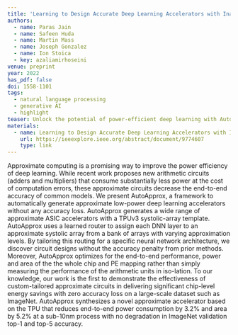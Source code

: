 ```yaml
---
title: 'Learning to Design Accurate Deep Learning Accelerators with Inaccurate Multipliers'
authors:
  - name: Paras Jain
  - name: Safeen Huda
  - name: Martin Mass
  - name: Joseph Gonzalez
  - name: Ion Stoica
  - key: azaliamirhoseini
venue: preprint
year: 2022
has_pdf: false
doi: 1558-1101
tags:
  - natural language processing
  - generative AI
  - highlight
teaser: Unlock the potential of power-efficient deep learning with AutoApprox, a groundbreaking framework that creates low-power accelerators without sacrificing accuracy. By leveraging a TPUv3-like systolic array and a learned router, AutoApprox tailors approximate circuits specifically for each neural network, achieving up to 3.2% power reduction and 5.2% area savings with zero loss in accuracy on large-scale datasets like ImageNet. Experience the future of energy-efficient deep learning with unparalleled accuracy and efficiency.
materials:
  - name: Learning to Design Accurate Deep Learning Accelerators with Inaccurate Multipliers
    url: https://ieeexplore.ieee.org/abstract/document/9774607
    type: link
---
```

Approximate computing is a promising way to improve the power efficiency of deep learning. While recent work proposes new arithmetic circuits (adders and multipliers) that consume substantially less power at the cost of computation errors, these approximate circuits decrease the end-to-end accuracy of common models. We present AutoApprox, a framework to automatically generate approximate low-power deep learning accelerators without any accuracy loss. AutoApprox generates a wide range of approximate ASIC accelerators with a TPUv3 systolic-array template. AutoApprox uses a learned router to assign each DNN layer to an approximate systolic array from a bank of arrays with varying approximation levels. By tailoring this routing for a specific neural network architecture, we discover circuit designs without the accuracy penalty from prior methods. Moreover, AutoApprox optimizes for the end-to-end performance, power and area of the the whole chip and PE mapping rather than simply measuring the performance of the arithmetic units in iso-lation. To our knowledge, our work is the first to demonstrate the effectiveness of custom-tailored approximate circuits in delivering significant chip-level energy savings with zero accuracy loss on a large-scale dataset such as ImageNet. AutoApprox synthesizes a novel approximate accelerator based on the TPU that reduces end-to-end power consumption by 3.2% and area by 5.2% at a sub-10nm process with no degradation in ImageNet validation top-1 and top-5 accuracy.
